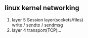 ## linux kernel networking
1. layer 5 Session layer(sockets/files)  
write / sendto / sendmsg
2. layer 4 transport(TCP)...
